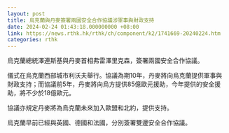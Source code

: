 ```yaml
---
layout: post
title: 烏克蘭與丹麥簽署兩國安全合作協議涉軍事與財政支持
date: 2024-02-24 01:43:18.000000000 +08:00
link: https://news.rthk.hk/rthk/ch/component/k2/1741669-20240224.htm
categories: rthk
---
```


烏克蘭總統澤連斯基與丹麥首相弗雷澤里克森，簽署兩國安全合作協議。

儀式在烏克蘭西部城市利沃夫舉行。協議為期10年，丹麥將向烏克蘭提供軍事與財政支持；而協議前5年，丹麥將向烏方提供85億歐元援助，今年提供的安全援助，將不少於18億歐元。

協議亦規定丹麥將為烏克蘭未來加入歐盟和北約，提供支持。

烏克蘭早前已經與英國、德國和法國，分別簽署雙邊安全合作協議。
